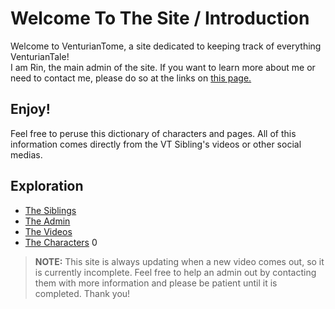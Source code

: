 # Welcome To The Site / Introduction

Welcome to VenturianTome, a site dedicated to keeping track of everything VenturianTale!  
I am Rin, the main admin of the site. If you want to learn more about me or need to contact me, please do so at the links on
[this page.]()

## Enjoy!
Feel free to peruse this dictionary of characters and pages. All of this information comes directly from the VT Sibling's videos or other social medias. 

## Exploration
- [The Siblings](chapter_3.html)
- [The Admin]()
- [The Videos]()
- [The Characters]()
0
> **NOTE:** This site is always updating when a new video comes out, so it is currently incomplete. Feel free to help an admin out by contacting them with more information and please be patient until it is completed. Thank you!